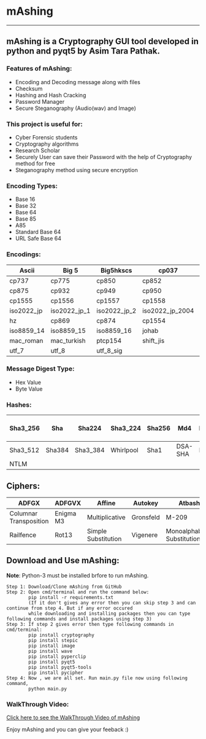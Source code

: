 # mAshing
---
## mAshing is a Cryptography GUI tool developed in python and pyqt5 by Asim Tara Pathak.

### Features of mAshing:

- Encoding and Decoding message along with files
- Checksum
- Hashing and Hash Cracking
- Password Manager
- Secure Steganography (Audio(wav) and Image)

### This project is useful for:

- Cyber Forensic students
- Cryptography algorithms
- Research Scholar
- Securely User can save their Password with the help of Cryptography method for free
- Steganography method using secure encryption

### Encoding Types:

- Base 16
- Base 32
- Base 64
- Base 85
- A85
- Standard Base 64
- URL Safe Base 64

### Encodings:
 
| Ascii | Big 5 | Big5hkscs | cp037 | cp273 | cp424 | cp437 | cp500 | cp720 | cp862 | cp863 | cp865 |
|-----|-----|-----|-----|-----|-----|-----|-----|-----|-----|-----|-----|
| cp737 | cp775 | cp850 | cp852 | cp855 | cp856 | cp857 | cp858 | cp860 | cp861 | cp864 | cp866 |
| cp875 | cp932 | cp949 | cp950 | cp1006 | cp1026 | cp1125 | cp1140 | cp1250 | cp1251 |  cp1552 | cp1553 |
| cp1555 | cp1556 | cp1557 | cp1558 | cp65001 | euc_jp | euc_jis_2004 | euc_jisx0213 | euc_kr | gb2312 | gbk | gb18030 |
| iso2022_jp | iso2022_jp_1 | iso2022_jp_2 | iso2022_jp_2004 | iso22_jp_3 | iso2022_jp_ext | iso2022_kr | latin_1 | iso8859_2 | iso8859_3 | iso8859_4 | iso8859_5 |
| hz | cp869 | cp874 | cp1554 | iso8859_6 | iso8859_7 | iso8859_8 | iso8859_9 | iso8859_10 | iso8859_11 | iso8859_12 | iso8859_13 |
| iso8859_14 | iso8859_15 | iso8859_16 | johab | koi8_r | koi8_t | koi8_u | kz1048 | mac_cyrillic | mac_geek | mac_iceland | mac_latin2 |
| mac_roman | mac_turkish | ptcp154 | shift_jis | shift_jis_2004 | shift_jisx0213 | utf_32 | utf_32_be| utf_32_le | utf_16 | utf_16_be | utf_16_le |
| utf_7 | utf_8 | utf_8_sig |

### Message Digest Type:
- Hex Value
- Byte Value

### Hashes:

| Sha3_256 | Sha | Sha224 | Sha3_224 | Sha256 | Md4 | Md5 | DSAWithSHA | Sha512 | Ripemd160 | ECDSA-With-Sha1 | 
|---|---|---|---|---|---|---|---|---|---|---|
| Sha3_512 | Sha384 | Sha3_384 | Whirlpool | Sha1 | DSA-SHA | DSA | Blake2b | DSA Encryption | Sha224 | Blake2s|
|NTLM|

## Ciphers:

| ADFGX | ADFGVX | Affine | Autokey | Atbash | Beaufort | Bifid | Caesar |
|---|---|---|---|---|---|---|---|
| Columnar Transposition | Enigma M3 | Multiplicative | Gronsfeld | M-209 | Playfair | Polybius Square | Porta |
| Railfence | Rot13 | Simple Substitution | Vigenere | Monoalphabetic Substitution |

## Download and Use mAshing:

**Note**: Python-3 must be installed brfore to run mAshing. 
```
Step 1: Download/Clone mAshing from GitHub
Step 2: Open cmd/terminal and run the command below:
        pip install -r requirements.txt
        (If it don't gives any error then you can skip step 3 and can continue from step 4. But if any error occured 
        while downloading and installing packages then you can type following commands and install packages using step 3)
Step 3: If step 2 gives error then type following commands in cmd/terminal:
        pip install cryptography
        pip install stepic
        pip install image
        pip install wave
        pip install pyperclip
        pip install pyqt5
        pip install pyqt5-tools
        pip install pycipher
Step 4: Now , we are all set. Run main.py file now using following command,
        python main.py
```

### WalkThrough Video:
[Click here to see the WalkThrough Video of mAshing](https://youtu.be/MeZIG1uPf_w "YouTube")

Enjoy mAshing and you can give your feeback :)
